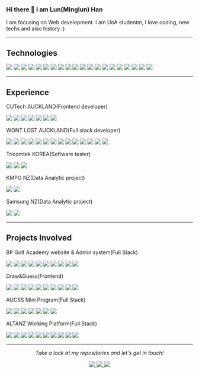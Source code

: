 ### Hi there 👋 I am Lun(Minglun) Han

<p>I am focusing on Web development. I am UoA studentm, I love coding, new techs and also history :)<p/>

---
## Technologies
 <p>
    <img src="https://img.shields.io/badge/-HTML5-E34F26?style=flat-square&logo=HTML5&logoColor=white"/>
    <img src="https://img.shields.io/badge/-CSS3-1572B6?style=flat-square&logo=CSS3&logoColor=white"/>
    <img src="https://img.shields.io/badge/-JavaScript-F7DF1E?style=flat-square&logo=JavaScript&logoColor=white"/>
    <img src="https://img.shields.io/badge/-Java-007396?style=flat-square&logo=Java&logoColor=white"/>
    <img src="https://img.shields.io/badge/-Python-3776AB?style=flat-square&logo=Python&logoColor=white"/>
    <img src="https://img.shields.io/badge/-Flask-000000?style=flat-square&logo=Flask&logoColor=white"/>
    <img src="https://img.shields.io/badge/-Jinja2-B41717?style=flat-square&logo=Jinja&logoColor=white"/>
    <img src="https://img.shields.io/badge/-Node.js-339933?style=flat-square&logo=Node.js&logoColor=white"/>
    <img src="https://img.shields.io/badge/-Github-181717?style=flat-square&logo=GitHub&logoColor=white"/>
    <img src="https://img.shields.io/badge/-Git-F44D27?style=flat-square&logo=Git&logoColor=white"/>
    <img src="https://img.shields.io/badge/-MySQL-F29111?style=flat-square&logo=MySQL&logoColor=white"/>
    <img src="https://img.shields.io/badge/-MongoDB-47A248?style=flat-square&logo=MongoDB&logoColor=white"/>
    <img src="https://img.shields.io/badge/-React-61DAFB?style=flat-square&logo=React&logoColor=white"/>
    <img src="https://img.shields.io/badge/-Visual%20Studio%20Code-23A9F2?style=flat-square&logo=Visual%20Studio%20Code&logoColor=white"/>
    <img src="https://img.shields.io/badge/-IntelliJ IDEA-000000?style=flat-square&logo=IntelliJ IDEA&logoColor=white"/>
    <img src="https://img.shields.io/badge/-PyCharm-000000?style=flat-square&logo=PyCharm&logoColor=white"/>
    <img src="https://img.shields.io/badge/-WeChat Mini Program-07C160?style=flat-square&logo=WeChat&logoColor=white"/>
    <img src="https://img.shields.io/badge/-Mac OS-000000?style=flat-square&logo=macOS&logoColor=white"/>
    <img src="https://img.shields.io/badge/-Windows-4D4D4D?style=flat-square&logo=Windows Terminal&logoColor=white"/>
    <img src="https://img.shields.io/badge/-Linux-FCC624?style=flat-square&logo=Linux&logoColor=white"/>
  </p>

---
## Experience
CUTech AUCKLAND(Frontend developer)<br/>
<p>
    <img src="https://img.shields.io/badge/-HTML5-E34F26?style=flat-square&logo=HTML5&logoColor=white"/>
    <img src="https://img.shields.io/badge/-CSS3-1572B6?style=flat-square&logo=CSS3&logoColor=white"/>
    <img src="https://img.shields.io/badge/-JavaScript-F7DF1E?style=flat-square&logo=JavaScript&logoColor=white"/>
    <img src="https://img.shields.io/badge/-Github-181717?style=flat-square&logo=GitHub&logoColor=white"/>
    <img src="https://img.shields.io/badge/-React-61DAFB?style=flat-square&logo=React&logoColor=white"/>
    <img src="https://img.shields.io/badge/-Visual%20Studio%20Code-23A9F2?style=flat-square&logo=Visual%20Studio%20Code&logoColor=white"/>
    <img src="https://img.shields.io/badge/-Mac OS-000000?style=flat-square&logo=macOS&logoColor=white"/>
</p>
WONT LOST AUCKLAND(Full stack developer)<br/>
<p>
    <img src="https://img.shields.io/badge/-HTML5-E34F26?style=flat-square&logo=HTML5&logoColor=white"/>
    <img src="https://img.shields.io/badge/-CSS3-1572B6?style=flat-square&logo=CSS3&logoColor=white"/>
    <img src="https://img.shields.io/badge/-JavaScript-F7DF1E?style=flat-square&logo=JavaScript&logoColor=white"/>
    <img src="https://img.shields.io/badge/-Material-UI-0081CB?style=flat-square&logo=Material-UI&logoColor=white"/>
    <img src="https://img.shields.io/badge/-React-61DAFB?style=flat-square&logo=React&logoColor=white"/>
    <img src="https://img.shields.io/badge/-MongoDB-47A248?style=flat-square&logo=MongoDB&logoColor=white"/>
    <img src="https://img.shields.io/badge/-Node.js-339933?style=flat-square&logo=Node.js&logoColor=white"/>
    <img src="https://img.shields.io/badge/-Python-3776AB?style=flat-square&logo=Python&logoColor=white"/>
    <img src="https://img.shields.io/badge/-Flask-000000?style=flat-square&logo=Flask&logoColor=white"/>
    <img src="https://img.shields.io/badge/-Jinja2-B41717?style=flat-square&logo=Jinja&logoColor=white"/>
    <img src="https://img.shields.io/badge/-MySQL-F29111?style=flat-square&logo=MySQL&logoColor=white"/>
    <img src="https://img.shields.io/badge/-PyCharm-000000?style=flat-square&logo=PyCharm&logoColor=white"/>
    <img src="https://img.shields.io/badge/-Github-181717?style=flat-square&logo=GitHub&logoColor=white"/>
    <img src="https://img.shields.io/badge/-Mac OS-000000?style=flat-square&logo=macOS&logoColor=white"/>
</p>
Tricomtek KOREA(Software tester)<br/>
<p>
    <img src="https://img.shields.io/badge/-Python-3776AB?style=flat-square&logo=Python&logoColor=white"/>
    <img src="https://img.shields.io/badge/-Github-181717?style=flat-square&logo=GitHub&logoColor=white"/>
    <img src="https://img.shields.io/badge/-Linux-FCC624?style=flat-square&logo=Linux&logoColor=white"/>
  </p>
KMPG NZ(Data Analytic project)<br/>
<p>
    <img src="https://img.shields.io/badge/-Microsoft Excel-217346?style=flat-square&logo=Microsoft Excel&logoColor=white"/>
    <img src="https://img.shields.io/badge/-R-276DC3?style=flat-square&logo=R&logoColor=white"/>  
</p>
Samsung NZ(Data Analytic project)<br/>
<p>
    <img src="https://img.shields.io/badge/-Microsoft Excel-217346?style=flat-square&logo=Microsoft Excel&logoColor=white"/>
    <img src="https://img.shields.io/badge/-R-276DC3?style=flat-square&logo=R&logoColor=white"/>  
</p>

---
## Projects Involved
BP Golf Academy website & Admin system(Full Stack)<br/>
<p>
    <img src="https://img.shields.io/badge/-HTML5-E34F26?style=flat-square&logo=HTML5&logoColor=white"/>
    <img src="https://img.shields.io/badge/-CSS3-1572B6?style=flat-square&logo=CSS3&logoColor=white"/>
    <img src="https://img.shields.io/badge/-JavaScript-F7DF1E?style=flat-square&logo=JavaScript&logoColor=white"/>
    <img src="https://img.shields.io/badge/-MaterialUI-0081CB?style=flat-square&logo=Material-UI&logoColor=white"/>
    <img src="https://img.shields.io/badge/-React-61DAFB?style=flat-square&logo=React&logoColor=white"/>
    <img src="https://img.shields.io/badge/-MongoDB-47A248?style=flat-square&logo=MongoDB&logoColor=white"/>
    <img src="https://img.shields.io/badge/-Node.js-339933?style=flat-square&logo=Node.js&logoColor=white"/>
    <img src="https://img.shields.io/badge/-Visual%20Studio%20Code-23A9F2?style=flat-square&logo=Visual%20Studio%20Code&logoColor=white"/>
    <img src="https://img.shields.io/badge/-Mac OS-000000?style=flat-square&logo=macOS&logoColor=white"/>
    <img src="https://img.shields.io/badge/-Github-181717?style=flat-square&logo=GitHub&logoColor=white"/>
</p>
Draw&Guess(Frontend)<br/>
<p>
    <img src="https://img.shields.io/badge/-HTML5-E34F26?style=flat-square&logo=HTML5&logoColor=white"/>
    <img src="https://img.shields.io/badge/-CSS3-1572B6?style=flat-square&logo=CSS3&logoColor=white"/>
    <img src="https://img.shields.io/badge/-JavaScript-F7DF1E?style=flat-square&logo=JavaScript&logoColor=white"/>
    <img src="https://img.shields.io/badge/-React-61DAFB?style=flat-square&logo=React&logoColor=white"/>
    <img src="https://img.shields.io/badge/-MongoDB-47A248?style=flat-square&logo=MongoDB&logoColor=white"/>
    <img src="https://img.shields.io/badge/-Node.js-339933?style=flat-square&logo=Node.js&logoColor=white"/>
    <img src="https://img.shields.io/badge/-Socket.io-010101?style=flat-square&logo=Socket.io&logoColor=white"/>
    <img src="https://img.shields.io/badge/-Visual%20Studio%20Code-23A9F2?style=flat-square&logo=Visual%20Studio%20Code&logoColor=white"/>
    <img src="https://img.shields.io/badge/-Mac OS-000000?style=flat-square&logo=macOS&logoColor=white"/>
    <img src="https://img.shields.io/badge/-Github-181717?style=flat-square&logo=GitHub&logoColor=white"/>
</p>
AUCSS Mini Program(Full Stack)<br/>
<p>
    <img src="https://img.shields.io/badge/-HTML5-E34F26?style=flat-square&logo=HTML5&logoColor=white"/>
    <img src="https://img.shields.io/badge/-CSS3-1572B6?style=flat-square&logo=CSS3&logoColor=white"/>
    <img src="https://img.shields.io/badge/-JavaScript-F7DF1E?style=flat-square&logo=JavaScript&logoColor=white"/>
    <img src="https://img.shields.io/badge/-Node.js-339933?style=flat-square&logo=Node.js&logoColor=white"/>
    <img src="https://img.shields.io/badge/-WeChat Mini Program-07C160?style=flat-square&logo=WeChat&logoColor=white"/>
     <img src="https://img.shields.io/badge/-Github-181717?style=flat-square&logo=GitHub&logoColor=white"/>
    <img src="https://img.shields.io/badge/-Mac OS-000000?style=flat-square&logo=macOS&logoColor=white"/>
 </p>
ALTANZ Working Platform(Full Stack)<br/>
<p>
    <img src="https://img.shields.io/badge/-HTML5-E34F26?style=flat-square&logo=HTML5&logoColor=white"/>
    <img src="https://img.shields.io/badge/-CSS3-1572B6?style=flat-square&logo=CSS3&logoColor=white"/>
    <img src="https://img.shields.io/badge/-JavaScript-F7DF1E?style=flat-square&logo=JavaScript&logoColor=white"/>
    <img src="https://img.shields.io/badge/-Python-3776AB?style=flat-square&logo=Python&logoColor=white"/>
    <img src="https://img.shields.io/badge/-Flask-000000?style=flat-square&logo=Flask&logoColor=white"/>
    <img src="https://img.shields.io/badge/-Jinja2-B41717?style=flat-square&logo=Jinja&logoColor=white"/>
    <img src="https://img.shields.io/badge/-MySQL-F29111?style=flat-square&logo=MySQL&logoColor=white"/>
    <img src="https://img.shields.io/badge/-PyCharm-000000?style=flat-square&logo=PyCharm&logoColor=white"/>
     <img src="https://img.shields.io/badge/-Github-181717?style=flat-square&logo=GitHub&logoColor=white"/>
    <img src="https://img.shields.io/badge/-Mac OS-000000?style=flat-square&logo=macOS&logoColor=white"/>
</p>

---
<p align="center">
  <i>Take a look at my repositories and let's get in touch!</i>
</p> 
 
<p align="center">
  <a href= "https://github.com/lunhan/">
    <img src="https://img.icons8.com/material-outlined/30/689d6a/source-code.png"/>
  </a>
  <a href= "https://www.linkedin.com/in/971302/">
    <img src="https://img.icons8.com/material-outlined/30/689d6a/linkedin.png"/>
  </a>
  <a href="https://github.com/lunhan/CV/blob/main/Minglun_HAN.pdf">
    <img src="https://img.icons8.com/material-outlined/30/689d6a/parse-from-clipboard.png"/>
  </a>
</p>

<!--
**lunhan/lunhan** is a ✨ _special_ ✨ repository because its `README.md` (this file) appears on your GitHub profile.

Here are some ideas to get you started:

- 🔭 I’m currently working on ...
- 🌱 I’m currently learning ...
- 👯 I’m looking to collaborate on ...
- 🤔 I’m looking for help with ...
- 💬 Ask me about ...
- 📫 How to reach me: ...
- 😄 Pronouns: ...
- ⚡ Fun fact: ...

https://simpleicons.org/

-->
